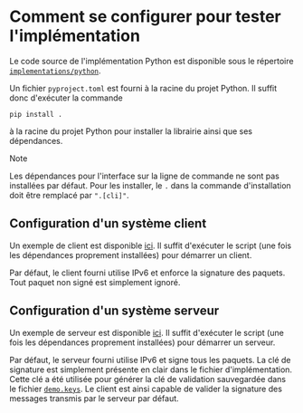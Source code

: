 # Comment se configurer pour tester l'implémentation

Le code source de l'implémentation Python est disponible sous le répertoire
[`implementations/python`](../implementations/python).

Un fichier `pyproject.toml` est fourni à la racine du projet Python. Il suffit donc d'exécuter la commande

```
pip install .
```

à la racine du projet Python pour installer la librairie ainsi que ses dépendances.

> [!Note]
> Les dépendances pour l'interface sur la ligne de commande ne sont pas installées par défaut. Pour les installer,
> le `.` dans la commande d'installation doit être remplacé par `".[cli]"`.

## Configuration d'un système client

Un exemple de client est disponible [ici](../implementations/python/examples/client_main.py). Il suffit d'exécuter
le script (une fois les dépendances proprement installées) pour démarrer un client.

Par défaut, le client fourni utilise IPv6 et enforce la signature des paquets. Tout paquet non signé est simplement
ignoré.

## Configuration d'un système serveur

Un exemple de serveur est disponible [ici](../implementations/python/examples/server_main.py). Il suffit d'exécuter
le script (une fois les dépendances proprement installées) pour démarrer un serveur.

Par défaut, le serveur fourni utilise IPv6 et signe tous les paquets. La clé de signature est simplement présente en
clair dans le fichier d'implémentation. Cette clé a été utilisée pour générer la clé de validation sauvegardée dans le
fichier [`demo.keys`](../implementations/python/examples/demo.keys). Le client est ainsi capable de valider la signature
des messages transmis par le serveur par défaut.